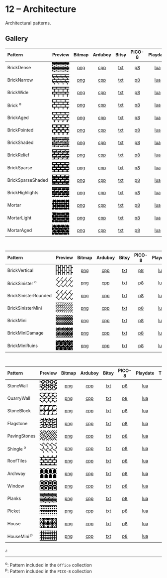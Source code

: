 # 12 – Architecture

Architectural patterns.

## Gallery

| Pattern | Preview | Bitmap | Arduboy | Bitsy | PICO-8 | Playdate | Thumby |
| :------ | :-----: | :----: | :-----: | :---: | :----: | :------: | :----: |
| BrickDense | <img width="64" height="32" src="../docs/art/BrickDense.png" alt=""> | [png](png/BrickDense.png) | [cpp](Architecture.h#L12-L23) | [txt](Architecture.bitsy.txt#L5-L14) | [p𝟪](architecture.p8.lua#L7-L19) | [lua](Architecture.playdate.lua#L5-L17) | [py](Architecture.thumby.py#L5-L16) |
| BrickNarrow | <img width="64" height="32" src="../docs/art/BrickNarrow.png" alt=""> | [png](png/BrickNarrow.png) | [cpp](Architecture.h#L25-L36) | [txt](Architecture.bitsy.txt#L16-L25) | [p𝟪](architecture.p8.lua#L21-L33) | [lua](Architecture.playdate.lua#L19-L31) | [py](Architecture.thumby.py#L18-L29) |
| BrickWide | <img width="64" height="32" src="../docs/art/BrickWide.png" alt=""> | [png](png/BrickWide.png) | [cpp](Architecture.h#L38-L49) | [txt](Architecture.bitsy.txt#L27-L36) | [p𝟪](architecture.p8.lua#L35-L47) | [lua](Architecture.playdate.lua#L33-L45) | [py](Architecture.thumby.py#L31-L42) |
| Brick <sup>o</sup>| <img width="64" height="32" src="../docs/art/Brick.png" alt=""> | [png](png/Brick.png) | [cpp](Architecture.h#L51-L62) | [txt](Architecture.bitsy.txt#L38-L47) | [p𝟪](architecture.p8.lua#L49-L61) | [lua](Architecture.playdate.lua#L47-L59) | [py](Architecture.thumby.py#L44-L55) |
| BrickAged | <img width="64" height="32" src="../docs/art/BrickAged.png" alt=""> | [png](png/BrickAged.png) | [cpp](Architecture.h#L64-L75) | [txt](Architecture.bitsy.txt#L49-L58) | [p𝟪](architecture.p8.lua#L63-L75) | [lua](Architecture.playdate.lua#L61-L73) | [py](Architecture.thumby.py#L57-L68) |
| BrickPointed | <img width="64" height="32" src="../docs/art/BrickPointed.png" alt=""> | [png](png/BrickPointed.png) | [cpp](Architecture.h#L77-L88) | [txt](Architecture.bitsy.txt#L60-L69) | [p𝟪](architecture.p8.lua#L77-L89) | [lua](Architecture.playdate.lua#L75-L87) | [py](Architecture.thumby.py#L70-L81) |
| BrickShaded | <img width="64" height="32" src="../docs/art/BrickShaded.png" alt=""> | [png](png/BrickShaded.png) | [cpp](Architecture.h#L90-L101) | [txt](Architecture.bitsy.txt#L71-L80) | [p𝟪](architecture.p8.lua#L91-L103) | [lua](Architecture.playdate.lua#L89-L101) | [py](Architecture.thumby.py#L83-L94) |
| BrickRelief | <img width="64" height="32" src="../docs/art/BrickRelief.png" alt=""> | [png](png/BrickRelief.png) | [cpp](Architecture.h#L103-L114) | [txt](Architecture.bitsy.txt#L82-L91) | [p𝟪](architecture.p8.lua#L105-L117) | [lua](Architecture.playdate.lua#L103-L115) | [py](Architecture.thumby.py#L96-L107) |
| BrickSparse | <img width="64" height="32" src="../docs/art/BrickSparse.png" alt=""> | [png](png/BrickSparse.png) | [cpp](Architecture.h#L116-L127) | [txt](Architecture.bitsy.txt#L93-L102) | [p𝟪](architecture.p8.lua#L119-L131) | [lua](Architecture.playdate.lua#L117-L129) | [py](Architecture.thumby.py#L109-L120) |
| BrickSparseShaded | <img width="64" height="32" src="../docs/art/BrickSparseShaded.png" alt=""> | [png](png/BrickSparseShaded.png) | [cpp](Architecture.h#L129-L140) | [txt](Architecture.bitsy.txt#L104-L113) | [p𝟪](architecture.p8.lua#L133-L145) | [lua](Architecture.playdate.lua#L131-L143) | [py](Architecture.thumby.py#L122-L133) |
| BrickHighlights | <img width="64" height="32" src="../docs/art/BrickHighlights.png" alt=""> | [png](png/BrickHighlights.png) | [cpp](Architecture.h#L142-L153) | [txt](Architecture.bitsy.txt#L115-L124) | [p𝟪](architecture.p8.lua#L147-L159) | [lua](Architecture.playdate.lua#L145-L157) | [py](Architecture.thumby.py#L135-L146) |
| Mortar | <img width="64" height="32" src="../docs/art/Mortar.png" alt=""> | [png](png/Mortar.png) | [cpp](Architecture.h#L155-L166) | [txt](Architecture.bitsy.txt#L126-L135) | [p𝟪](architecture.p8.lua#L161-L173) | [lua](Architecture.playdate.lua#L159-L171) | [py](Architecture.thumby.py#L148-L159) |
| MortarLight | <img width="64" height="32" src="../docs/art/MortarLight.png" alt=""> | [png](png/MortarLight.png) | [cpp](Architecture.h#L168-L179) | [txt](Architecture.bitsy.txt#L137-L146) | [p𝟪](architecture.p8.lua#L175-L187) | [lua](Architecture.playdate.lua#L173-L185) | [py](Architecture.thumby.py#L161-L172) |
| MortarAged | <img width="64" height="32" src="../docs/art/MortarAged.png" alt=""> | [png](png/MortarAged.png) | [cpp](Architecture.h#L181-L192) | [txt](Architecture.bitsy.txt#L148-L157) | [p𝟪](architecture.p8.lua#L189-L201) | [lua](Architecture.playdate.lua#L187-L199) | [py](Architecture.thumby.py#L174-L185) |

<br>


| Pattern | Preview | Bitmap | Arduboy | Bitsy | PICO-8 | Playdate | Thumby |
| :------ | :-----: | :----: | :-----: | :---: | :----: | :------: | :----: |
| BrickVertical | <img width="64" height="32" src="../docs/art/BrickVertical.png" alt=""> | [png](png/BrickVertical.png) | [cpp](Architecture.h#L194-L205) | [txt](Architecture.bitsy.txt#L159-L168) | [p𝟪](architecture.p8.lua#L203-L215) | [lua](Architecture.playdate.lua#L201-L213) | [py](Architecture.thumby.py#L187-L198) |
| BrickSinister <sup>o</sup>| <img width="64" height="32" src="../docs/art/BrickSinister.png" alt=""> | [png](png/BrickSinister.png) | [cpp](Architecture.h#L207-L218) | [txt](Architecture.bitsy.txt#L170-L179) | [p𝟪](architecture.p8.lua#L217-L229) | [lua](Architecture.playdate.lua#L215-L227) | [py](Architecture.thumby.py#L200-L211) |
| BrickSinisterRounded | <img width="64" height="32" src="../docs/art/BrickSinisterRounded.png" alt=""> | [png](png/BrickSinisterRounded.png) | [cpp](Architecture.h#L220-L231) | [txt](Architecture.bitsy.txt#L181-L190) | [p𝟪](architecture.p8.lua#L231-L243) | [lua](Architecture.playdate.lua#L229-L241) | [py](Architecture.thumby.py#L213-L224) |
| BrickSinisterMini | <img width="64" height="32" src="../docs/art/BrickSinisterMini.png" alt=""> | [png](png/BrickSinisterMini.png) | [cpp](Architecture.h#L233-L245) | [txt](Architecture.bitsy.txt#L192-L201) | [p𝟪](architecture.p8.lua#L245-L258) | [lua](Architecture.playdate.lua#L243-L255) | [py](Architecture.thumby.py#L226-L237) |
| BrickMini | <img width="64" height="32" src="../docs/art/BrickMini.png" alt=""> | [png](png/BrickMini.png) | [cpp](Architecture.h#L247-L259) | [txt](Architecture.bitsy.txt#L203-L212) | [p𝟪](architecture.p8.lua#L260-L273) | [lua](Architecture.playdate.lua#L257-L269) | [py](Architecture.thumby.py#L239-L250) |
| BrickMiniDamage | <img width="64" height="32" src="../docs/art/BrickMiniDamage.png" alt=""> | [png](png/BrickMiniDamage.png) | [cpp](Architecture.h#L261-L272) | [txt](Architecture.bitsy.txt#L214-L223) | [p𝟪](architecture.p8.lua#L275-L287) | [lua](Architecture.playdate.lua#L271-L283) | [py](Architecture.thumby.py#L252-L263) |
| BrickMiniRuins | <img width="64" height="32" src="../docs/art/BrickMiniRuins.png" alt=""> | [png](png/BrickMiniRuins.png) | [cpp](Architecture.h#L274-L285) | [txt](Architecture.bitsy.txt#L225-L234) | [p𝟪](architecture.p8.lua#L289-L301) | [lua](Architecture.playdate.lua#L285-L297) | [py](Architecture.thumby.py#L265-L276) |

<br>


| Pattern | Preview | Bitmap | Arduboy | Bitsy | PICO-8 | Playdate | Thumby |
| :------ | :-----: | :----: | :-----: | :---: | :----: | :------: | :----: |
| StoneWall | <img width="64" height="32" src="../docs/art/StoneWall.png" alt=""> | [png](png/StoneWall.png) | [cpp](Architecture.h#L287-L298) | [txt](Architecture.bitsy.txt#L236-L245) | [p𝟪](architecture.p8.lua#L303-L315) | [lua](Architecture.playdate.lua#L299-L311) | [py](Architecture.thumby.py#L278-L289) |
| QuarryWall | <img width="64" height="32" src="../docs/art/QuarryWall.png" alt=""> | [png](png/QuarryWall.png) | [cpp](Architecture.h#L300-L311) | [txt](Architecture.bitsy.txt#L247-L256) | [p𝟪](architecture.p8.lua#L317-L329) | [lua](Architecture.playdate.lua#L313-L325) | [py](Architecture.thumby.py#L291-L302) |
| StoneBlock | <img width="64" height="32" src="../docs/art/StoneBlock.png" alt=""> | [png](png/StoneBlock.png) | [cpp](Architecture.h#L313-L324) | [txt](Architecture.bitsy.txt#L258-L267) | [p𝟪](architecture.p8.lua#L331-L343) | [lua](Architecture.playdate.lua#L327-L339) | [py](Architecture.thumby.py#L304-L315) |
| Flagstone | <img width="64" height="32" src="../docs/art/Flagstone.png" alt=""> | [png](png/Flagstone.png) | [cpp](Architecture.h#L326-L337) | [txt](Architecture.bitsy.txt#L269-L278) | [p𝟪](architecture.p8.lua#L345-L357) | [lua](Architecture.playdate.lua#L341-L353) | [py](Architecture.thumby.py#L317-L328) |
| PavingStones | <img width="64" height="32" src="../docs/art/PavingStones.png" alt=""> | [png](png/PavingStones.png) | [cpp](Architecture.h#L339-L350) | [txt](Architecture.bitsy.txt#L280-L289) | [p𝟪](architecture.p8.lua#L359-L371) | [lua](Architecture.playdate.lua#L355-L367) | [py](Architecture.thumby.py#L330-L341) |
| Shingle <sup>o</sup>| <img width="64" height="32" src="../docs/art/Shingle.png" alt=""> | [png](png/Shingle.png) | [cpp](Architecture.h#L352-L363) | [txt](Architecture.bitsy.txt#L291-L300) | [p𝟪](architecture.p8.lua#L373-L385) | [lua](Architecture.playdate.lua#L369-L381) | [py](Architecture.thumby.py#L343-L354) |
| RoofTiles | <img width="64" height="32" src="../docs/art/RoofTiles.png" alt=""> | [png](png/RoofTiles.png) | [cpp](Architecture.h#L365-L376) | [txt](Architecture.bitsy.txt#L302-L311) | [p𝟪](architecture.p8.lua#L387-L399) | [lua](Architecture.playdate.lua#L383-L395) | [py](Architecture.thumby.py#L356-L367) |
| Archway | <img width="64" height="32" src="../docs/art/Archway.png" alt=""> | [png](png/Archway.png) | [cpp](Architecture.h#L378-L389) | [txt](Architecture.bitsy.txt#L313-L322) | [p𝟪](architecture.p8.lua#L401-L413) | [lua](Architecture.playdate.lua#L397-L409) | [py](Architecture.thumby.py#L369-L380) |
| Window | <img width="64" height="32" src="../docs/art/Window.png" alt=""> | [png](png/Window.png) | [cpp](Architecture.h#L391-L402) | [txt](Architecture.bitsy.txt#L324-L333) | [p𝟪](architecture.p8.lua#L415-L427) | [lua](Architecture.playdate.lua#L411-L423) | [py](Architecture.thumby.py#L382-L393) |
| Planks | <img width="64" height="32" src="../docs/art/Planks.png" alt=""> | [png](png/Planks.png) | [cpp](Architecture.h#L404-L415) | [txt](Architecture.bitsy.txt#L335-L344) | [p𝟪](architecture.p8.lua#L429-L441) | [lua](Architecture.playdate.lua#L425-L437) | [py](Architecture.thumby.py#L395-L406) |
| Picket | <img width="64" height="32" src="../docs/art/Picket.png" alt=""> | [png](png/Picket.png) | [cpp](Architecture.h#L417-L428) | [txt](Architecture.bitsy.txt#L346-L355) | [p𝟪](architecture.p8.lua#L443-L455) | [lua](Architecture.playdate.lua#L439-L451) | [py](Architecture.thumby.py#L408-L419) |
| House | <img width="64" height="32" src="../docs/art/House.png" alt=""> | [png](png/House.png) | [cpp](Architecture.h#L430-L441) | [txt](Architecture.bitsy.txt#L357-L366) | [p𝟪](architecture.p8.lua#L457-L469) | [lua](Architecture.playdate.lua#L453-L465) | [py](Architecture.thumby.py#L421-L432) |
| HouseMini <sup>p</sup>| <img width="64" height="32" src="../docs/art/HouseMini.png" alt=""> | [png](png/HouseMini.png) | [cpp](Architecture.h#L443-L455) | [txt](Architecture.bitsy.txt#L368-L377) | [p𝟪](architecture.p8.lua#L471-L484) | [lua](Architecture.playdate.lua#L467-L479) | [py](Architecture.thumby.py#L434-L445) |


[`⤴`](#gallery)

---

<sup>o</sup>: Pattern included in the `Office` collection  
<sup>p</sup>: Pattern included in the `PICO-8` collection

<br>
